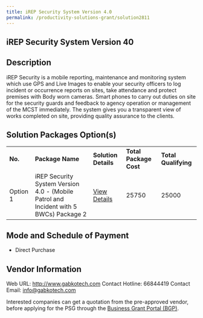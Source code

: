```yaml
---
title: iREP Security System Version 4.0
permalink: /productivity-solutions-grant/solution2811
---
```


## iREP Security System Version 40

## Description

iREP Security is a mobile reporting, maintenance and monitoring system which use GPS and Live Images to enable your security officers to log incident or occurrence reports on sites, take attendance and protect premises with Body worn cameras.  Smart phones to carry out duties on site for the security guards and feedback to agency operation or management of the MCST immediately.  The system gives you a transparent view of works completed on site, providing quality assurance to the clients.

## Solution Packages Option(s)

<table>
<tr>
<td><b>No.</b></td>
<td><b>Package Name</b></td>
<td><b>Solution Details</b></td>
<td><b>Total Package Cost</b></td>
<td><b>Total Qualifying</b></td>
</tr>
<tr>
<td>Option 1</td>
<td>iREP Security System Version 4.0 - (Mobile Patrol and Incident with 5 BWCs) Package 2</td>
<td><a href='https://www.gobusiness.gov.sg/images/psg/Gabkotech_iREP_20210378_Desensitised_Annex_3_Part_2.pdf'>View Details</a></td>
<td>25750</td>
<td>25000</td>
</tr>
</table>

## Mode and Schedule of Payment

 - Direct Purchase

## Vendor Information

 Web URL: http://www.gabkotech.com 
Contact Hotline: 66844419 
Contact Email: info@gabkotech.com 


Interested companies can get a quotation from the pre-approved vendor, before applying for the PSG through the <a href='https://www.businessgrants.gov.sg/'>Business Grant Portal (BGP)</a>.
